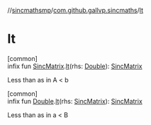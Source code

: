 //[sincmathsmp](../../index.md)/[com.github.gallvp.sincmaths](index.md)/[lt](lt.md)

# lt

[common]\
infix fun [SincMatrix](-sinc-matrix/index.md).[lt](lt.md)(rhs: [Double](https://kotlinlang.org/api/latest/jvm/stdlib/kotlin/-double/index.html)): [SincMatrix](-sinc-matrix/index.md)

Less than as in A < b

[common]\
infix fun [Double](https://kotlinlang.org/api/latest/jvm/stdlib/kotlin/-double/index.html).[lt](lt.md)(rhs: [SincMatrix](-sinc-matrix/index.md)): [SincMatrix](-sinc-matrix/index.md)

Less than as in a < B
